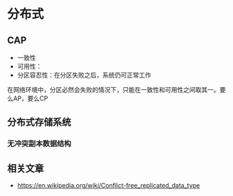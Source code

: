 # 分布式


## CAP
- 一致性
- 可用性：
- 分区容忍性：在分区失败之后，系统仍可正常工作

在网络环境中，分区必然会失败的情况下，只能在一致性和可用性之间取其一。要么AP，要么CP
## 分布式存储系统
### 无冲突副本数据结构

## 相关文章
- https://en.wikipedia.org/wiki/Conflict-free_replicated_data_type
